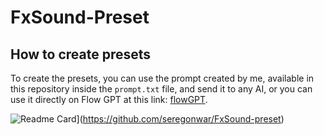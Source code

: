 # FxSound-Preset
## How to create presets
To create the presets, you can use the prompt created by me, available in this repository inside the `prompt.txt` file, and send it to any AI, or you can use it directly on Flow GPT at this link: [flowGPT](https://flowgpt.com/p/fxsound-preset-creator).

![Readme Card](https://github-readme-stats.vercel.app/api/pin/?username=seregonwar&repo=FxSound-preset&theme=red)](https://github.com/seregonwar/FxSound-preset)
